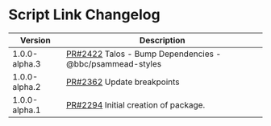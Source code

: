 # Script Link Changelog

<!-- prettier-ignore -->
| Version | Description |
|---------|-------------|
| 1.0.0-alpha.3 | [PR#2422](https://github.com/bbc/psammead/pull/2422) Talos - Bump Dependencies - @bbc/psammead-styles |
| 1.0.0-alpha.2 | [PR#2362](https://github.com/bbc/psammead/pull/2362) Update breakpoints |
| 1.0.0-alpha.1 | [PR#2294](https://github.com/bbc/psammead/pull/2294) Initial creation of package. |
